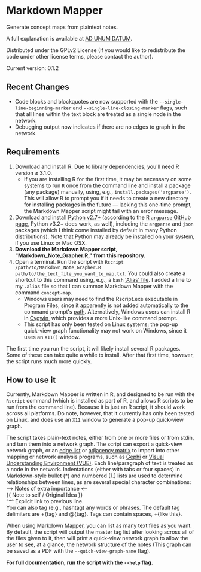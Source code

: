 # Markdown Mapper

Generate concept maps from plaintext notes.

A full explanation is available at [AD UNUM DATUM](http://adunumdatum.org/introducing-markdown-mapper.html "Ad Unum Datum: 'Introducing Markdown Mapper'").

Distributed under the GPLv2 License (If you would like to redistribute the code under other license terms, please contact the author).

Current version: 0.1.2

## Recent Changes

* Code blocks and blockquotes are now supported with the `--single-line-beginning-marker` and `--single-line-closing-marker` flags, such that all lines within the text block are treated as a single node in the network.
* Debugging output now indicates if there are no edges to graph in the network. 

## Requirements

1. Download and install [R](http://cran.cnr.berkeley.edu/ "R Download page"). Due to library dependencies, you'll need R version ≥ 3.1.0.
	* If you are installing R for the first time, it may be necessary on some systems to run `R` once from the command line and install a package (any package) manually, using, e.g., `install.packages('argparse')`. This will allow R to prompt you if it needs to create a new directory for installing packages in the future — lacking this one-time prompt, the Markdown Mapper script might fail with an error message.
1. Download and install [Python v2.7+](https://www.python.org/ "Python") (according to the [R `argparse` GitHub page](https://github.com/trevorld/argparse "GitHub: argparse for R"), Python v3.2+ does work, as well), including the `argparse` and `json` packages (which I think come installed by default in many Python distributions). Note that Python may already be installed on your system, if you use Linux or Mac OSX.
1. **Download the Markdown Mapper script, "Markdown_Note_Grapher.R," from this repository.**
1. Open a terminal. Run the script with `Rscript /path/to/Markdown_Note_Grapher.R path/to/the_text_file_you_want_to_map.txt`. You could also create a shortcut to this command using, e.g., a `bash` ['Alias' file](https://en.wikipedia.org/wiki/Alias_%28Unix_shell%29 "Bash Alias explanation"). I added a line to my `.alias` file so that I can summon Markdown Mapper with the command `concept-map`.
	* Windows users may need to find the Rscript.exe executable in Program Files, since it apparently is not added automatically to the command prompt's [path](https://en.wikipedia.org/wiki/PATH_%28variable%29 "Command Line 'Path' explanation"). Alternatively, Windows users can install R in [Cygwin](https://en.wikipedia.org/wiki/Cygwin "Cygwin"), which provides a more Unix-like command prompt.
	* This script has only been tested on Linux systems; the pop-up quick-view graph functionality may not work on Windows, since it uses an `X11()` window.

The first time you run the script, it will likely install several R packages. Some of these can take quite a while to install. After that first time, however, the script runs much more quickly.

## How to use it

Currently, Markdown Mapper is written in R, and designed to be run with the `Rscript` command (which is installed as part of R, and allows R scripts to be run from the command line). Because it is just an R script, it should work across all platforms. Do note, however, that it currently has only been tested on Linux, and does use an `X11` window to generate a pop-up quick-view graph.

The script takes plain-text notes, either from one or more files or from stdin, and turn them into a network graph. The script can export a quick-view network graph, or an [edge list](https://en.wikipedia.org/wiki/Adjacency_list) or [adjacency matrix](https://en.wikipedia.org/wiki/Adjacency_matrix) to import into other mapping or network analysis programs, such as [Gephi](https://gephi.github.io/ "Gephi") or [Visual Understanding Environment (VUE)](https://vue.tufts.edu/ "VUE"). Each line/paragraph of text is treated as a node in the network. Indentations (either with tabs or four spaces) in Markdown-style bullet (*) and numbered (1.) lists are used to determine relationships between lines, as are several special character combinations:  
	--> Notes of extra importance <--  
	{{ Note to self / Original Idea }}  
	^^^ Explicit link to previous line.  
	You can also tag (e.g., hashtag) any words or phrases. The default tag delimiters are +{tag} and @{tag}. Tags can contain spaces, +{like this}.

When using Markdown Mapper, you can list as many text files as you want. By default, the script will output the master tag list after looking across all of the files given to it, then will print a quick-view network graph to allow the user to see, at a glance, the network structure of the notes (This graph can be saved as a PDF with the `--quick-view-graph-name` flag).

**For full documentation, run the script with the `--help` flag.**
